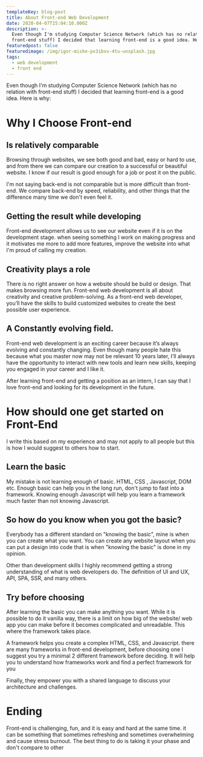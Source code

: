 ```yaml
---
templateKey: blog-post
title: About Front-end Web Development
date: 2020-04-07T15:04:10.000Z
description: >-
  Even though I'm studying Computer Science Network (which has no relation with
  front-end stuff) I decided that learning front-end is a good idea. Here is why
featuredpost: false
featuredimage: /img/igor-miske-px3ibxv-4tu-unsplash.jpg
tags:
  - web development
  - front end
---
```

Even though I'm studying Computer Science Network (which has no relation with front-end stuff) I decided that learning front-end is a good idea. Here is why:

# Why I Choose Front-end

## Is relatively comparable

Browsing through websites, we see both good and bad, easy or hard to use, and from there we can compare our creation to a successful or beautiful website. I know if our result is good enough for a job or post it on the public.



I'm not saying back-end is not comparable but is more difficult than front-end. We compare back-end by speed, reliability, and other things that the difference many time we don't even feel it.



## Getting the result while developing

Front-end development allows us to see our website even if it is on the development stage. when seeing something I work on making progress and it motivates me more to add more features, improve the website into what I'm proud of calling my creation.



## Creativity plays a role

There is no right answer on how a website should be build or design. That makes browsing more fun. Front-end web development is all about creativity and creative problem-solving. As a front-end web developer, you’ll have the skills to build customized websites to create the best possible user experience.



## A Constantly evolving field.

Front-end web development is an exciting career because it’s always evolving and constantly changing. Even though many people hate this because what you master now may not be relevant 10 years later, I’ll always have the opportunity to interact with new tools and learn new skills, keeping you engaged in your career and I like it.



After learning front-end and getting a position as an intern, I can say that I love front-end and looking for its development in the future.



# How should one get started on Front-End

I write this based on my experience and may not apply to all people but this is how I would suggest to others how to start.

## Learn the basic

My mistake is not learning enough of basic. HTML, CSS , Javascript, DOM etc. Enough basic can help you in the long run, don't jump to fast into a framework. Knowing enough Javascript will help you learn a framework much faster than not knowing Javascript.

## 

## So how do you know when you got the basic?

Everybody has a different standard on "knowing the basic", mine is when you can create what you want. You can create any website layout when you can put a design into code that is when "knowing the basic" is done in my opinion.



Other than development skills I highly recommend getting a strong understanding of what is web developers do. The definition of UI and UX, API, SPA, SSR, and many others.



## Try before choosing

After learning the basic you can make anything you want. While it is possible to do it vanilla way, there is a limit on how big of the website/ web app you can make before it becomes complicated and unreadable. This where the framework takes place.



A framework helps you create a complex HTML, CSS, and Javascript. there are many frameworks in front-end development, before choosing one I suggest you try a minimal 2 different framework before deciding. It will help you to understand how frameworks work and find a perfect framework for you



Finally, they empower you with a shared language to discuss your architecture and challenges.



# Ending

Front-end is challenging, fun, and it is easy and hard at the same time. it can be something that sometimes refreshing and sometimes overwhelming and cause stress burnout. The best thing to do is taking it your phase and don't compare to other
